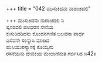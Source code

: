 +++
title = "042 ಮುಸುಕಿದನು ನಾರಾಚದಲಿ"

+++
ಮುಸುಕಿದನು ನಾರಾಚದಲಿ ನಿ  
ಪ್ಪಸರದಲಿ ಹಲಧರನ ಸೇನೆಯ  
ಕುಸುರಿದರಿದನು ಕೊಂದನಗಣಿತ ಬಲವನಾ ಪಾರ್ಥ  
ಎಸೆವನೇ ಸಂನ್ಯಾಸಿ ಮಾಡಿದ  
ಹುಸಿಯುಪನ್ಯಾಸಕ್ಕೆ ಕೊಯ್ವೆನು  
ರಸನೆಯನು ದೇವಕಿಯ ಮೇಲಾಣೆನುತ ಗರ್ಜಿಸಿದ     ॥42॥